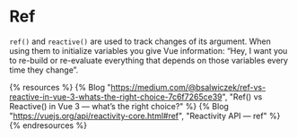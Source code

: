 # Ref

`ref()` and `reactive()` are used to track changes of its argument. When using them to initialize variables you give Vue information: “Hey, I want you to re-build or re-evaluate everything that depends on those variables every time they change”.

{% resources %}
  {% Blog "https://medium.com/@bsalwiczek/ref-vs-reactive-in-vue-3-whats-the-right-choice-7c6f7265ce39", "Ref() vs Reactive() in Vue 3 — what’s the right choice?" %}
  {% Blog "https://vuejs.org/api/reactivity-core.html#ref", "Reactivity API — ref" %}
{% endresources %}



